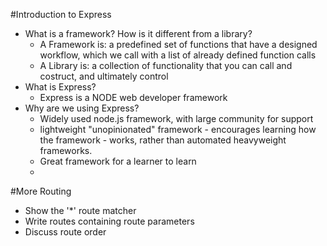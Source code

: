 #Introduction to Express


* What is a framework? How is it different from a library?
  * A Framework is: a predefined set of functions that have a designed workflow, which we call with a list of already defined function calls
  * A Library is: a collection of functionality that you can call and costruct, and ultimately control
* What is Express?
  * Express is a NODE web developer framework
* Why are we using Express?
  * Widely used node.js framework, with large community for support
  * lightweight "unopinionated" framework - encourages learning how the framework - works, rather than automated heavyweight frameworks. 
  * Great framework for a learner to learn
  * 
  

#More Routing

* Show the  '*' route matcher
* Write routes containing route parameters
* Discuss route order